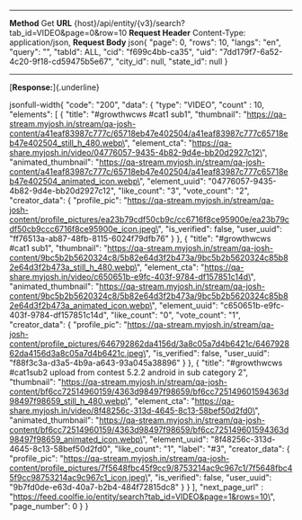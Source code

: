   -------------------- -------------------------------------------------------------------------------------------------------------------------------------------------------------------------------------------------------------
  **Method**           Get
  **URL**              {host}/api/entity/{v3}/search?tab_id=VIDEO&page=0&row=10
  **Request Header**   Content-Type: application/json,
  **Request Body**     json{ \"page\": 0, \"rows\": 10, \"langs\": \"en\", \"query\": \"\", \"tabId\": ALL, \"cid\": \"f699c4bb-ca35\", \"uid\": \"7dd179f7-6a52-4c20-9f18-cd59475b5e67\", \"city_id\": null, \"state_id\": null }
  -------------------- -------------------------------------------------------------------------------------------------------------------------------------------------------------------------------------------------------------

[**Response:**]{.underline}

jsonfull-width{ \"code\": \"200\", \"data\": { \"type\": \"VIDEO\",
\"count\" : 10, \"elements\": \[ { \"title\": \"#growthwcws #cat1
sub1\", \"thumbnail\":
\"https://qa-stream.myjosh.in/stream/qa-josh-content/a41eaf83987c777c/65718eb47e402504/a41eaf83987c777c65718eb47e402504_still_h_480.webp\",
\"element_cta\":
\"https://qa-share.myjosh.in/video/04776057-9435-4b82-9d4e-bb20d2927c12\",
\"animated_thumbnail\":
\"https://qa-stream.myjosh.in/stream/qa-josh-content/a41eaf83987c777c/65718eb47e402504/a41eaf83987c777c65718eb47e402504_animated_icon.webp\",
\"element_uuid\": \"04776057-9435-4b82-9d4e-bb20d2927c12\",
\"like_count\": \"3\", \"vote_count\": \"2\", \"creator_data\": {
\"profile_pic\":
\"https://qa-stream.myjosh.in/stream/qa-josh-content/profile_pictures/ea23b79cdf50cb9c/cc6716f8ce95900e/ea23b79cdf50cb9ccc6716f8ce95900e_icon.jpeg\",
\"is_verified\": false, \"user_uuid\":
\"ff76513a-ab87-48fb-8115-6024f79dfb76\" } }, { \"title\": \"#growthwcws
#cat1 sub1\", \"thumbnail\":
\"https://qa-stream.myjosh.in/stream/qa-josh-content/9bc5b2b5620324c8/5b82e64d3f2b473a/9bc5b2b5620324c85b82e64d3f2b473a_still_h_480.webp\",
\"element_cta\":
\"https://qa-share.myjosh.in/video/c650651b-e9fc-403f-9784-df157851c14d\",
\"animated_thumbnail\":
\"https://qa-stream.myjosh.in/stream/qa-josh-content/9bc5b2b5620324c8/5b82e64d3f2b473a/9bc5b2b5620324c85b82e64d3f2b473a_animated_icon.webp\",
\"element_uuid\": \"c650651b-e9fc-403f-9784-df157851c14d\",
\"like_count\": \"0\", \"vote_count\": \"1\", \"creator_data\": {
\"profile_pic\":
\"https://qa-stream.myjosh.in/stream/qa-josh-content/profile_pictures/646792862da4156d/3a8c05a7d4b6421c/646792862da4156d3a8c05a7d4b6421c.jpeg\",
\"is_verified\": false, \"user_uuid\":
\"f88f3c3a-d3a5-4b9a-a643-93a045a38896\" } }, { \"title\": \"#growthwcws
#cat1sub2 upload from contest 5.2.2 android in sub category 2\",
\"thumbnail\":
\"https://qa-stream.myjosh.in/stream/qa-josh-content/bf6cc72514960159/4363d98497f98659/bf6cc725149601594363d98497f98659_still_h_480.webp\",
\"element_cta\":
\"https://qa-share.myjosh.in/video/8f48256c-313d-4645-8c13-58bef50d2fd0\",
\"animated_thumbnail\":
\"https://qa-stream.myjosh.in/stream/qa-josh-content/bf6cc72514960159/4363d98497f98659/bf6cc725149601594363d98497f98659_animated_icon.webp\",
\"element_uuid\": \"8f48256c-313d-4645-8c13-58bef50d2fd0\",
\"like_count\": \"1\", \"label\": \"#3\", \"creator_data\": {
\"profile_pic\":
\"https://qa-stream.myjosh.in/stream/qa-josh-content/profile_pictures/7f5648fbc45f9cc9/8753214ac9c967c1/7f5648fbc45f9cc98753214ac9c967c1_icon.jpeg\",
\"is_verified\": false, \"user_uuid\":
\"9b7fd0de-e63d-40a7-b2b4-484f72815dc8\" } } \], \"next_page_url\" :
\"https://feed.coolfie.io/entity/search?tab_id=VIDEO&page=1&rows=10\",
\"page_number\": 0 } }
